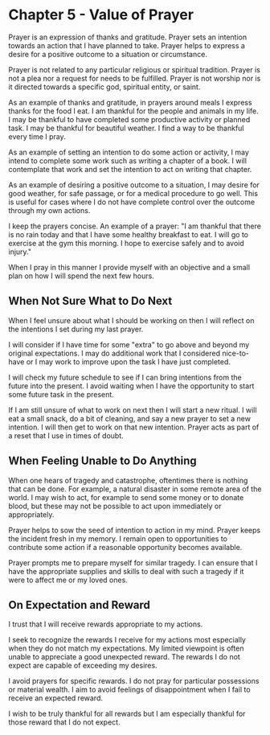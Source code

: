 # Chapter 5 - Value of Prayer

Prayer is an expression of thanks and gratitude. Prayer sets an intention towards an action that I have planned to take. Prayer helps to express a desire for a positive outcome to a situation or circumstance.

Prayer is not related to any particular religious or spiritual tradition. Prayer is not a plea nor a request for needs to be fulfilled. Prayer is not worship nor is it directed towards a specific god, spiritual entity, or saint.

As an example of thanks and gratitude, in prayers around meals I express thanks for the food I eat. I am thankful for the people and animals in my life. I may be thankful to have completed some productive activity or planned task. I may be thankful for beautiful weather. I find a way to be thankful every time I pray.

As an example of setting an intention to do some action or activity, I may intend to complete some work such as writing a chapter of a book. I will contemplate that work and set the intention to act on writing that chapter.

As an example of desiring a positive outcome to a situation, I may desire for good weather, for safe passage, or for a medical procedure to go well. This is useful for cases where I do not have complete control over the outcome through my own actions.

I keep the prayers concise. An example of a prayer: "I am thankful that there is no rain today and that I have some healthy breakfast to eat. I will go to exercise at the gym this morning. I hope to exercise safely and to avoid injury."

When I pray in this manner I provide myself with an objective and a small plan on how I will spend the next few hours.

## When Not Sure What to Do Next

When I feel unsure about what I should be working on then I will reflect on the intentions I set during my last prayer.

I will consider if I have time for some "extra" to go above and beyond my original expectations. I may do additional work that I considered nice-to-have or I may work to improve upon the task I have just completed.

I will check my future schedule to see if I can bring intentions from the future into the present. I avoid waiting when I have the opportunity to start some future task in the present.

If I am still unsure of what to work on next then I will start a new ritual. I will eat a small snack, do a bit of cleaning, and say a new prayer to set a new intention. I will then get to work on that new intention. Prayer acts as part of a reset that I use in times of doubt.

## When Feeling Unable to Do Anything

When one hears of tragedy and catastrophe, oftentimes there is nothing that can be done. For example, a natural disaster in some remote area of the world. I may wish to act, for example to send some money or to donate blood, but these may not be possible to act upon immediately or appropriately.

Prayer helps to sow the seed of intention to action in my mind. Prayer keeps the incident fresh in my memory. I remain open to opportunities to contribute some action if a reasonable opportunity becomes available.

Prayer prompts me to prepare myself for similar tragedy. I can ensure that I have the appropriate supplies and skills to deal with such a tragedy if it were to affect me or my loved ones.

## On Expectation and Reward

I trust that I will receive rewards appropriate to my actions. 

I seek to recognize the rewards I receive for my actions most especially when they do not match my expectations. My limited viewpoint is often unable to appreciate a good unexpected reward. The rewards I do not expect are capable of exceeding my desires.

I avoid prayers for specific rewards. I do not pray for particular possessions or material wealth. I aim to avoid feelings of disappointment when I fail to receive an expected reward.

I wish to be truly thankful for all rewards but I am especially thankful for those reward that I do not expect.
